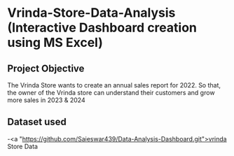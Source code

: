 # Vrinda-Store-Data-Analysis (Interactive Dashboard creation using MS Excel)
## Project Objective
The Vrinda Store wants to create an annual sales report for 2022. So that, the owner of the Vrinda store can understand their customers and grow more sales in 2023 & 2024

## Dataset used
-<a "https://github.com/Saieswar439/Data-Analysis-Dashboard.git">vrinda Store Data</a>

